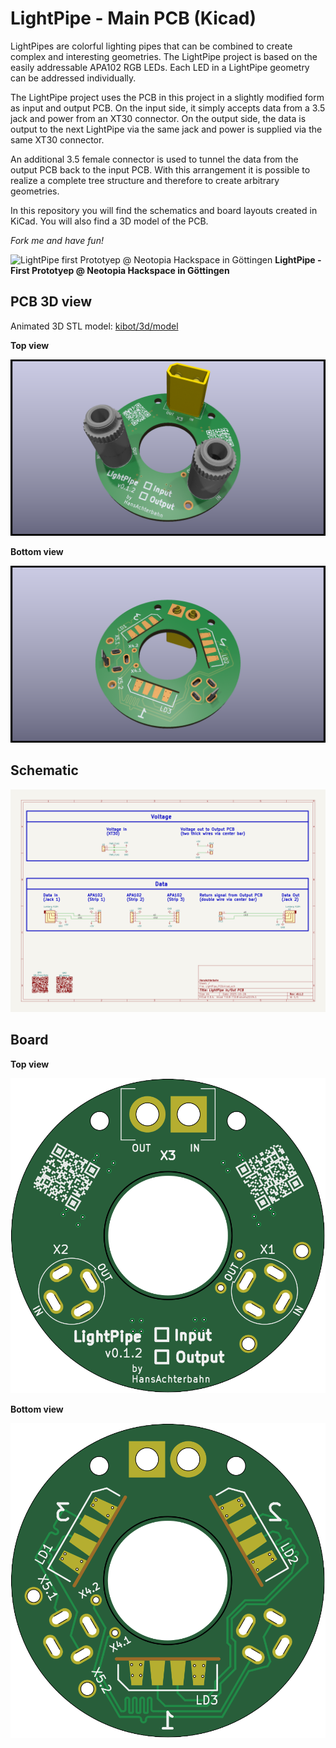 # LightPipe - Main PCB (Kicad)

LightPipes are colorful lighting pipes that can be combined to create complex and interesting geometries. The LightPipe project is based on the easily addressable APA102 RGB LEDs. Each LED in a LightPipe geometry can be addressed individually.

The LightPipe project uses the PCB in this project in a slightly modified form as input and output PCB. On the input side, it simply accepts data from a 3.5 jack and power from an XT30 connector. On the output side, the data is output to the next LightPipe via the same jack and power is supplied via the same XT30 connector.

An additional 3.5 female connector is used to tunnel the data from the output PCB back to the input PCB. With this arrangement it is possible to realize a complete tree structure and therefore to create arbitrary geometries.

In this repository you will find the schematics and board layouts created in KiCad. You will also find a 3D model of the PCB.

*Fork me and have fun!*

![LightPipe first Prototyep @ Neotopia Hackspace in Göttingen](https://wiki.cccgoe.de/data/images/0/03/LightPipe--Lichteffekt1.jpg)
**LightPipe - First Prototyep @ Neotopia Hackspace in Göttingen**


## PCB 3D view

Animated 3D STL model: [kibot/3d/model](kibot/3d/model)


__Top view__

![Top view 30°](kibot/3d/render/3d_render_top_30deg.png)

__Bottom view__

![Bottom view](kibot/3d/render/3d_render_bottom_30deg.png)

## Schematic

![Schematic view](kibot/doc/schematic.png)

## Board

__Top view__

![Top view](kibot/doc/board-top.png)

__Bottom view__

![Bottom view](kibot/doc/board-bottom.png)
